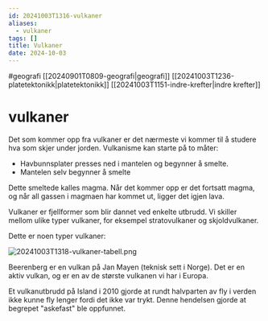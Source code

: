 ```yaml
---
id: 20241003T1316-vulkaner
aliases:
  - vulkaner
tags: []
title: Vulkaner
date: 2024-10-03
---
```


#geografi [[20240901T0809-geografi|geografi]] [[20241003T1236-platetektonikk|platetektonikk]] [[20241003T1151-indre-krefter|indre krefter]]

# vulkaner

Det som kommer opp fra vulkaner er det nærmeste vi kommer til å studere hva som skjer under jorden. Vulkanisme kan starte på to måter:

- Havbunnsplater presses ned i mantelen og begynner å smelte.
- Mantelen selv begynner å smelte

Dette smeltede kalles magma. Når det kommer opp er det fortsatt magma, og når all gassen i magmaen har kommet ut, ligger det igjen lava.

Vulkaner er fjellformer som blir dannet ved enkelte utbrudd. Vi skiller mellom ulike typer vulkaner, for eksempel stratovulkaner og skjoldvulkaner.

Dette er noen typer vulkaner:

![20241003T1318-vulkaner-tabell.png](Assets/20241003T1318-vulkaner-tabell.png)

Beerenberg er en vulkan på Jan Mayen (teknisk sett i Norge). Det er en aktiv vulkan, og er en av de største vulkanen vi har i Europa.

Et vulkanutbrudd på Island i 2010 gjorde at rundt halvparten av fly i verden ikke kunne fly lenger fordi det ikke var trykt. Denne hendelsen gjorde at begrepet "askefast" ble oppfunnet.
